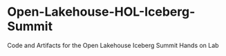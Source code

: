 # Open-Lakehouse-HOL-Iceberg-Summit

Code and Artifacts for the Open Lakehouse Iceberg Summit Hands on Lab 
